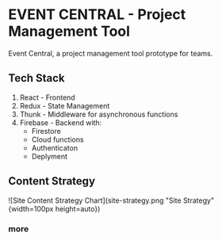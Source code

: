 # EVENT CENTRAL - Project Management Tool

Event Central, a project management tool prototype for teams.

## Tech Stack

  1.  React - Frontend
  2.  Redux - State Management
  3.  Thunk - Middleware for asynchronous functions
  4.  Firebase - Backend with:
        - Firestore
        - Cloud functions
        - Authenticaton
        - Deplyment

## Content Strategy

![Site Content Strategy Chart](site-strategy.png "Site Strategy" {width=100px height=auto})

### more
